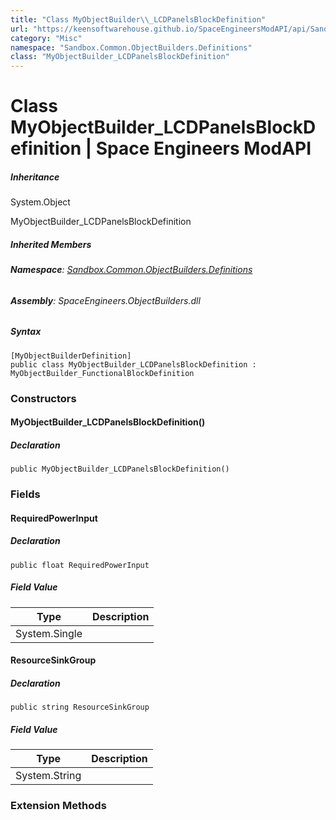 ```yaml
---
title: "Class MyObjectBuilder\\_LCDPanelsBlockDefinition"
url: "https://keensoftwarehouse.github.io/SpaceEngineersModAPI/api/Sandbox.Common.ObjectBuilders.Definitions.MyObjectBuilder_LCDPanelsBlockDefinition.html"
category: "Misc"
namespace: "Sandbox.Common.ObjectBuilders.Definitions"
class: "MyObjectBuilder_LCDPanelsBlockDefinition"
---
```


# Class MyObjectBuilder\_LCDPanelsBlockDefinition | Space Engineers ModAPI

##### Inheritance

System.Object

MyObjectBuilder\_LCDPanelsBlockDefinition

##### Inherited Members

###### **Namespace**: [Sandbox.Common.ObjectBuilders.Definitions](https://keensoftwarehouse.github.io/SpaceEngineersModAPI/api/Sandbox.Common.ObjectBuilders.Definitions.html)

###### **Assembly**: SpaceEngineers.ObjectBuilders.dll

##### Syntax

```
[MyObjectBuilderDefinition]
public class MyObjectBuilder_LCDPanelsBlockDefinition : MyObjectBuilder_FunctionalBlockDefinition
```

### Constructors

#### MyObjectBuilder\_LCDPanelsBlockDefinition()

##### Declaration

```
public MyObjectBuilder_LCDPanelsBlockDefinition()
```

### Fields

#### RequiredPowerInput

##### Declaration

```
public float RequiredPowerInput
```

##### Field Value

| Type | Description |
| --- | --- |
| System.Single |     |

#### ResourceSinkGroup

##### Declaration

```
public string ResourceSinkGroup
```

##### Field Value

| Type | Description |
| --- | --- |
| System.String |     |

### Extension Methods